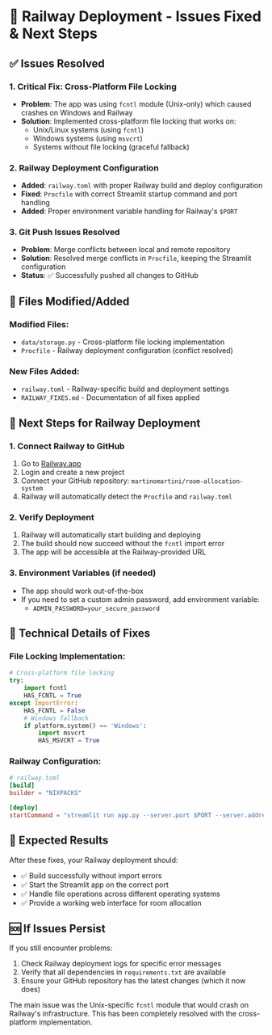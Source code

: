 # 🚀 Railway Deployment - Issues Fixed & Next Steps

## ✅ Issues Resolved

### 1. **Critical Fix: Cross-Platform File Locking**
- **Problem**: The app was using `fcntl` module (Unix-only) which caused crashes on Windows and Railway
- **Solution**: Implemented cross-platform file locking that works on:
  - Unix/Linux systems (using `fcntl`)
  - Windows systems (using `msvcrt`)
  - Systems without file locking (graceful fallback)

### 2. **Railway Deployment Configuration**
- **Added**: `railway.toml` with proper Railway build and deploy configuration
- **Fixed**: `Procfile` with correct Streamlit startup command and port handling
- **Added**: Proper environment variable handling for Railway's `$PORT`

### 3. **Git Push Issues Resolved**
- **Problem**: Merge conflicts between local and remote repository
- **Solution**: Resolved merge conflicts in `Procfile`, keeping the Streamlit configuration
- **Status**: ✅ Successfully pushed all changes to GitHub

## 📝 Files Modified/Added

### Modified Files:
- `data/storage.py` - Cross-platform file locking implementation
- `Procfile` - Railway deployment configuration (conflict resolved)

### New Files Added:
- `railway.toml` - Railway-specific build and deployment settings
- `RAILWAY_FIXES.md` - Documentation of all fixes applied

## 🚀 Next Steps for Railway Deployment

### 1. **Connect Railway to GitHub**
1. Go to [Railway.app](https://railway.app)
2. Login and create a new project
3. Connect your GitHub repository: `martinomartini/room-allocation-system`
4. Railway will automatically detect the `Procfile` and `railway.toml`

### 2. **Verify Deployment**
1. Railway will automatically start building and deploying
2. The build should now succeed without the `fcntl` import error
3. The app will be accessible at the Railway-provided URL

### 3. **Environment Variables (if needed)**
- The app should work out-of-the-box
- If you need to set a custom admin password, add environment variable:
  - `ADMIN_PASSWORD=your_secure_password`

## 🔧 Technical Details of Fixes

### File Locking Implementation:
```python
# Cross-platform file locking
try:
    import fcntl
    HAS_FCNTL = True
except ImportError:
    HAS_FCNTL = False
    # Windows fallback
    if platform.system() == 'Windows':
        import msvcrt
        HAS_MSVCRT = True
```

### Railway Configuration:
```toml
# railway.toml
[build]
builder = "NIXPACKS"

[deploy]
startCommand = "streamlit run app.py --server.port $PORT --server.address 0.0.0.0 --server.headless true"
```

## 🎯 Expected Results

After these fixes, your Railway deployment should:
- ✅ Build successfully without import errors
- ✅ Start the Streamlit app on the correct port
- ✅ Handle file operations across different operating systems
- ✅ Provide a working web interface for room allocation

## 🆘 If Issues Persist

If you still encounter problems:
1. Check Railway deployment logs for specific error messages
2. Verify that all dependencies in `requirements.txt` are available
3. Ensure your GitHub repository has the latest changes (which it now does)

The main issue was the Unix-specific `fcntl` module that would crash on Railway's infrastructure. This has been completely resolved with the cross-platform implementation.
